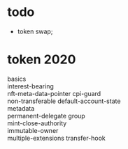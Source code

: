 # todo
* token swap;

# token 2020
basics			
interest-bearing	
nft-meta-data-pointer
cpi-guard		
non-transferable
default-account-state	
metadata		
permanent-delegate
group			
mint-close-authority	
immutable-owner		
multiple-extensions	
transfer-hook